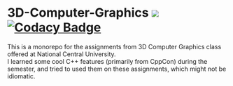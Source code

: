 # 3D-Computer-Graphics ![](https://img.shields.io/badge/language-C++17-blue.svg) [![Codacy Badge](https://api.codacy.com/project/badge/Grade/ac1642e487024d1891ba3fa79abc78b6)](https://www.codacy.com?utm_source=github.com&amp;utm_medium=referral&amp;utm_content=rZhBoYao/3D-Computer-Graphics-Lab4&amp;utm_campaign=Badge_Grade)
This is a monorepo for the assignments from 3D Computer Graphics class offered at National Central University.  
I learned some cool C++ features (primarily from CppCon) during the semester, and tried to used them on these assignments, which might not be idiomatic.  
